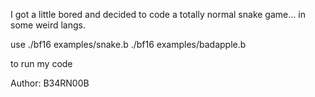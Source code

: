 I got a little bored and decided to code a totally normal snake game… in some weird langs.

use ./bf16 examples/snake.b ./bf16 examples/badapple.b

to run my code

Author: B34RN00B

